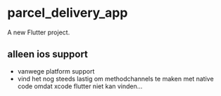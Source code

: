 # parcel_delivery_app

A new Flutter project.
## alleen ios support
- vanwege platform support
- vind het nog steeds lastig om methodchannels te maken met native code omdat xcode flutter niet kan vinden...